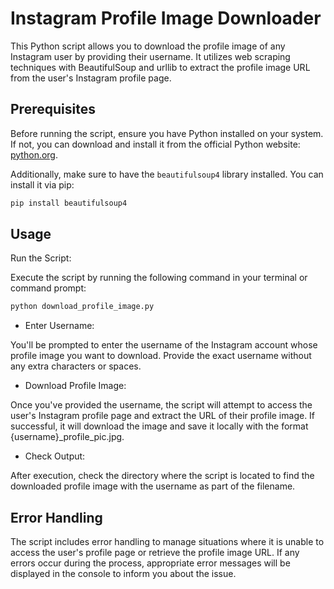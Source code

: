 # Instagram Profile Image Downloader

This Python script allows you to download the profile image of any Instagram user by providing their username. It utilizes web scraping techniques with BeautifulSoup and urllib to extract the profile image URL from the user's Instagram profile page.

## Prerequisites

Before running the script, ensure you have Python installed on your system. If not, you can download and install it from the official Python website: [python.org](https://www.python.org/).

Additionally, make sure to have the `beautifulsoup4` library installed. You can install it via pip:

```bash
pip install beautifulsoup4
```
## Usage
Run the Script:

Execute the script by running the following command in your terminal or command prompt:

```bash
python download_profile_image.py
```
- Enter Username:

You'll be prompted to enter the username of the Instagram account whose profile image you want to download. Provide the exact username without any extra characters or spaces.

- Download Profile Image:

Once you've provided the username, the script will attempt to access the user's Instagram profile page and extract the URL of their profile image. If successful, it will download the image and save it locally with the format {username}_profile_pic.jpg.

- Check Output:

After execution, check the directory where the script is located to find the downloaded profile image with the username as part of the filename.


## Error Handling
The script includes error handling to manage situations where it is unable to access the user's profile page or retrieve the profile image URL. If any errors occur during the process, appropriate error messages will be displayed in the console to inform you about the issue.
